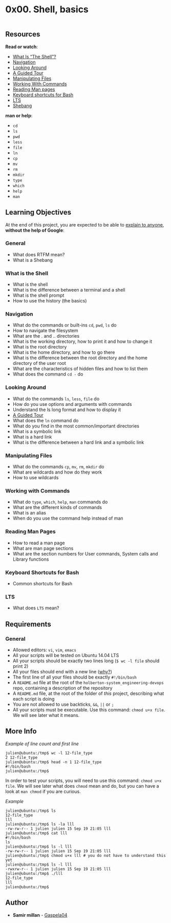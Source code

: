 
<h1 class="gap">0x00. Shell, basics</h1>

<article id="description" class="gap formatted-content">
    <p><img src="https://s3.amazonaws.com/intranet-projects-files/holbertonschool-sysadmin_devops/205/image.jpg" alt="" style=""></p>

<h2>Resources</h2>

<p><strong>Read or watch</strong>:</p>

<ul>
<li><a href="/rltoken/pn2_LGNuA1yFY7zy3CQmig" title="What Is &quot;The Shell&quot;?" target="_blank">What Is “The Shell”?</a> </li>
<li><a href="/rltoken/Hh8elGgCpj--6othR7S7GQ" title="Navigation" target="_blank">Navigation</a> </li>
<li><a href="/rltoken/84xsZOempqy5I7ZkueeIsg" title="Looking Around" target="_blank">Looking Around</a> </li>
<li><a href="/rltoken/Jp1c4V3hJiGBuVzYCtnQKw" title="A Guided Tour" target="_blank">A Guided Tour</a> </li>
<li><a href="/rltoken/wFwFXKQmSpmxYyvHvCIC-Q" title="Manipulating Files" target="_blank">Manipulating Files</a> </li>
<li><a href="/rltoken/Aq3NVLBhgnQS6NYtHI8i4w" title="Working With Commands" target="_blank">Working With Commands</a> </li>
<li><a href="/rltoken/RohkjGiQtMHgPfj0N_k1Bw" title="Reading Man pages" target="_blank">Reading Man pages</a> </li>
<li><a href="/rltoken/0HvJ2B_wSl6Oyshcn-OHrg" title="Keyboard shortcuts for Bash" target="_blank">Keyboard shortcuts for Bash</a> </li>
<li><a href="https://wiki.ubuntu.com/LTS" target="_blank">LTS</a></li>
<li><a href="/rltoken/ketzZf-802Fb-mSGkyPa4w" title="Shebang" target="_blank">Shebang</a> </li>
</ul>

<p><strong>man or help</strong>:</p>

<ul>
<li><code>cd</code></li>
<li><code>ls</code></li>
<li><code>pwd</code></li>
<li><code>less</code></li>
<li><code>file</code></li>
<li><code>ln</code></li>
<li><code>cp</code></li>
<li><code>mv</code></li>
<li><code>rm</code></li>
<li><code>mkdir</code></li>
<li><code>type</code></li>
<li><code>which</code></li>
<li><code>help</code></li>
<li><code>man</code></li>
</ul>

<h2>Learning Objectives</h2>

<p>At the end of this project, you are expected to be able to <a href="/rltoken/VCja0ArJiqJAMEzE-01dSA" title="explain to anyone" target="_blank">explain to anyone</a>, <strong>without the help of Google</strong>:</p>

<h3>General</h3>

<ul>
<li>What does RTFM mean?</li>
<li>What is a Shebang</li>
</ul>

<h3>What is the Shell</h3>

<ul>
<li>What is the shell</li>
<li>What is the difference between a terminal and a shell</li>
<li>What is the shell prompt</li>
<li>How to use the history (the basics)</li>
</ul>

<h3>Navigation</h3>

<ul>
<li>What do the commands or built-ins <code>cd</code>, <code>pwd</code>, <code>ls</code> do </li>
<li>How to navigate the filesystem</li>
<li>What are the . and .. directories</li>
<li>What is the working directory, how to print it and how to change it</li>
<li>What is the root directory</li>
<li>What is the home directory, and how to go there</li>
<li>What is the difference between the root directory and the home directory of the user root</li>
<li>What are the characteristics of hidden files and how to list them</li>
<li>What does the command <code>cd -</code> do</li>
</ul>

<h3>Looking Around</h3>

<ul>
<li>What do the commands <code>ls</code>, <code>less</code>, <code>file</code> do</li>
<li>How do you use options and arguments with commands</li>
<li>Understand the ls long format and how to display it</li>
<li><a href="/rltoken/Jp1c4V3hJiGBuVzYCtnQKw" title="A Guided Tour" target="_blank">A Guided Tour</a></li>
<li>What does the <code>ln</code> command do</li>
<li>What do you find in the most common/important directories</li>
<li>What is a symbolic link</li>
<li>What is a hard link</li>
<li>What is the difference between a hard link and a symbolic link</li>
</ul>

<h3>Manipulating Files</h3>

<ul>
<li>What do the commands <code>cp</code>, <code>mv</code>, <code>rm</code>, <code>mkdir</code> do</li>
<li>What are wildcards and how do they work</li>
<li>How to use wildcards</li>
</ul>

<h3>Working with Commands</h3>

<ul>
<li>What do <code>type</code>, <code>which</code>, <code>help</code>, <code>man</code> commands do</li>
<li>What are the different kinds of commands</li>
<li>What is an alias</li>
<li>When do you use the command help instead of man</li>
</ul>

<h3>Reading Man Pages</h3>

<ul>
<li>How to read a man page</li>
<li>What are man page sections</li>
<li>What are the section numbers for User commands, System calls and Library functions</li>
</ul>

<h3>Keyboard Shortcuts for Bash</h3>

<ul>
<li>Common shortcuts for Bash</li>
</ul>

<h3>LTS</h3>

<ul>
<li>What does <code>LTS</code> mean?</li>
</ul>

<h2>Requirements</h2>

<h3>General</h3>

<ul>
<li>Allowed editors: <code>vi</code>, <code>vim</code>, <code>emacs</code></li>
<li>All your scripts will be tested on Ubuntu 14.04 LTS</li>
<li>All your scripts should be exactly two lines long (<code>$ wc -l file</code> should print 2)</li>
<li>All your files should end with a new line (<a href="http://unix.stackexchange.com/questions/18743/whats-the-point-in-adding-a-new-line-to-the-end-of-a-file/18789">why?</a>)</li>
<li>The first line of all your files should be exactly <code>#!/bin/bash</code></li>
<li>A <code>README.md</code> file at the root of the <code>holberton-system_engineering-devops</code> repo, containing a description of the repository</li>
<li>A <code>README.md</code> file, at the root of the folder of <em>this</em> project, describing what each script is doing</li>
<li>You are not allowed to use backticks, <code>&amp;&amp;</code>, <code>||</code> or <code>;</code></li>
<li>All your scripts must be executable. Use this command: <code>chmod u+x file</code>. We will see later what it means.</li>
</ul>

<h2>More Info</h2>

<p><i>Example of line count and first line</i></p>

<pre><code>julien@ubuntu:/tmp$ wc -l 12-file_type 
2 12-file_type
julien@ubuntu:/tmp$ head -n 1 12-file_type 
#!/bin/bash
julien@ubuntu:/tmp$ 
</code></pre>

<p>In order to test your scripts, you will need to use this command: <code>chmod u+x file</code>. We will see later what does <code>chmod</code> mean and do, but you can have a look at <code>man chmod</code> if you are curious.</p>

<p><i>Example</i></p>

<pre><code>julien@ubuntu:/tmp$ ls
12-file_type
lll
julien@ubuntu:/tmp$ ls -la lll
-rw-rw-r-- 1 julien julien 15 Sep 19 21:05 lll
julien@ubuntu:/tmp$ cat lll
#!/bin/bash
ls
julien@ubuntu:/tmp$ ls -l lll
-rw-rw-r-- 1 julien julien 15 Sep 19 21:05 lll
julien@ubuntu:/tmp$ chmod u+x lll # you do not have to understand this yet
julien@ubuntu:/tmp$ ls -l lll
-rwxrw-r-- 1 julien julien 15 Sep 19 21:05 lll
julien@ubuntu:/tmp$ ./lll
12-file_type
lll
julien@ubuntu:/tmp$ 
</code></pre>

  </article>

## Author
* **Samir millan** - [Gaspela04](https://github.com/Gaspela04)
